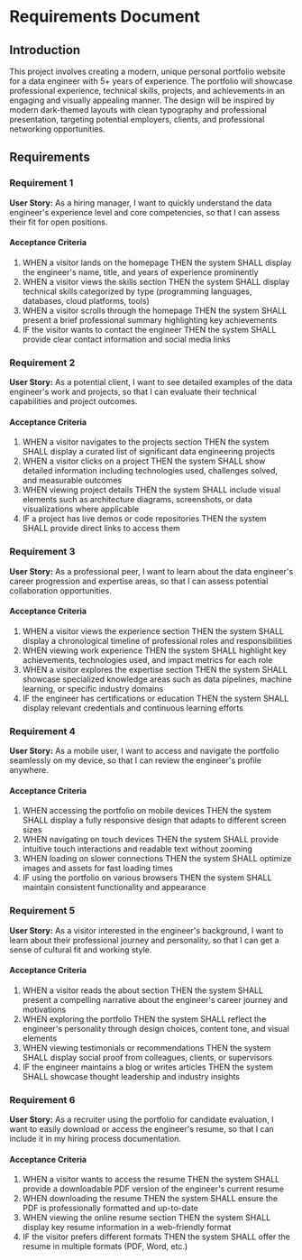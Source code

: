 # Requirements Document

## Introduction

This project involves creating a modern, unique personal portfolio website for a data engineer with 5+ years of experience. The portfolio will showcase professional experience, technical skills, projects, and achievements in an engaging and visually appealing manner. The design will be inspired by modern dark-themed layouts with clean typography and professional presentation, targeting potential employers, clients, and professional networking opportunities.

## Requirements

### Requirement 1

**User Story:** As a hiring manager, I want to quickly understand the data engineer's experience level and core competencies, so that I can assess their fit for open positions.

#### Acceptance Criteria

1. WHEN a visitor lands on the homepage THEN the system SHALL display the engineer's name, title, and years of experience prominently
2. WHEN a visitor views the skills section THEN the system SHALL display technical skills categorized by type (programming languages, databases, cloud platforms, tools)
3. WHEN a visitor scrolls through the homepage THEN the system SHALL present a brief professional summary highlighting key achievements
4. IF the visitor wants to contact the engineer THEN the system SHALL provide clear contact information and social media links

### Requirement 2

**User Story:** As a potential client, I want to see detailed examples of the data engineer's work and projects, so that I can evaluate their technical capabilities and project outcomes.

#### Acceptance Criteria

1. WHEN a visitor navigates to the projects section THEN the system SHALL display a curated list of significant data engineering projects
2. WHEN a visitor clicks on a project THEN the system SHALL show detailed information including technologies used, challenges solved, and measurable outcomes
3. WHEN viewing project details THEN the system SHALL include visual elements such as architecture diagrams, screenshots, or data visualizations where applicable
4. IF a project has live demos or code repositories THEN the system SHALL provide direct links to access them

### Requirement 3

**User Story:** As a professional peer, I want to learn about the data engineer's career progression and expertise areas, so that I can assess potential collaboration opportunities.

#### Acceptance Criteria

1. WHEN a visitor views the experience section THEN the system SHALL display a chronological timeline of professional roles and responsibilities
2. WHEN viewing work experience THEN the system SHALL highlight key achievements, technologies used, and impact metrics for each role
3. WHEN a visitor explores the expertise section THEN the system SHALL showcase specialized knowledge areas such as data pipelines, machine learning, or specific industry domains
4. IF the engineer has certifications or education THEN the system SHALL display relevant credentials and continuous learning efforts

### Requirement 4

**User Story:** As a mobile user, I want to access and navigate the portfolio seamlessly on my device, so that I can review the engineer's profile anywhere.

#### Acceptance Criteria

1. WHEN accessing the portfolio on mobile devices THEN the system SHALL display a fully responsive design that adapts to different screen sizes
2. WHEN navigating on touch devices THEN the system SHALL provide intuitive touch interactions and readable text without zooming
3. WHEN loading on slower connections THEN the system SHALL optimize images and assets for fast loading times
4. IF using the portfolio on various browsers THEN the system SHALL maintain consistent functionality and appearance

### Requirement 5

**User Story:** As a visitor interested in the engineer's background, I want to learn about their professional journey and personality, so that I can get a sense of cultural fit and working style.

#### Acceptance Criteria

1. WHEN a visitor reads the about section THEN the system SHALL present a compelling narrative about the engineer's career journey and motivations
2. WHEN exploring the portfolio THEN the system SHALL reflect the engineer's personality through design choices, content tone, and visual elements
3. WHEN viewing testimonials or recommendations THEN the system SHALL display social proof from colleagues, clients, or supervisors
4. IF the engineer maintains a blog or writes articles THEN the system SHALL showcase thought leadership and industry insights

### Requirement 6

**User Story:** As a recruiter using the portfolio for candidate evaluation, I want to easily download or access the engineer's resume, so that I can include it in my hiring process documentation.

#### Acceptance Criteria

1. WHEN a visitor wants to access the resume THEN the system SHALL provide a downloadable PDF version of the engineer's current resume
2. WHEN downloading the resume THEN the system SHALL ensure the PDF is professionally formatted and up-to-date
3. WHEN viewing the online resume section THEN the system SHALL display key resume information in a web-friendly format
4. IF the visitor prefers different formats THEN the system SHALL offer the resume in multiple formats (PDF, Word, etc.)